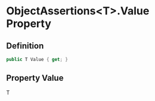 # ObjectAssertions&lt;T&gt;.Value Property
## Definition

```c#
public T Value { get; }
```

## Property Value

T
